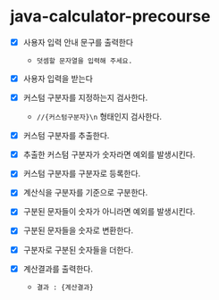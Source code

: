 # java-calculator-precourse

- [x] 사용자 입력 안내 문구를 출력한다
    - `덧셈할 문자열을 입력해 주세요.`


- [x] 사용자 입력을 받는다


- [x] 커스텀 구분자를 지정하는지 검사한다.
    - `//{커스텀구분자}\n` 형태인지 검사한다.


- [x] 커스텀 구분자를 추출한다.


- [x] 추출한 커스텀 구분자가 숫자라면 예외를 발생시킨다.


- [x] 커스텀 구분자를 구분자로 등록한다.


- [x] 계산식을 구분자를 기준으로 구분한다.


- [x] 구분된 문자들이 숫자가 아니라면 예외를 발생시킨다.


- [x] 구분된 문자들을 숫자로 변환한다.


- [x] 구분자로 구분된 숫자들을 더한다.


- [x] 계산결과를 출력한다.
    - `결과 : {계산결과}`
